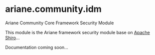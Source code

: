 ariane.community.idm
====================

Ariane Community Core Framework Security Module

This module is the Ariane framework security module base on [Apache Shiro](http://shiro.apache.org/)...

Documentation coming soon...